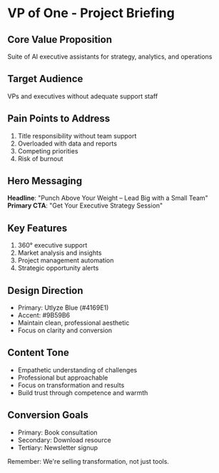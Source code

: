 # VP of One - Project Briefing

## Core Value Proposition
Suite of AI executive assistants for strategy, analytics, and operations

## Target Audience
VPs and executives without adequate support staff

## Pain Points to Address
1. Title responsibility without team support
2. Overloaded with data and reports
3. Competing priorities
4. Risk of burnout

## Hero Messaging
**Headline**: "Punch Above Your Weight – Lead Big with a Small Team"
**Primary CTA**: "Get Your Executive Strategy Session"

## Key Features
1. 360° executive support
2. Market analysis and insights
3. Project management automation
4. Strategic opportunity alerts

## Design Direction
- Primary: Utlyze Blue (#4169E1)
- Accent: #9B59B6
- Maintain clean, professional aesthetic
- Focus on clarity and conversion

## Content Tone
- Empathetic understanding of challenges
- Professional but approachable
- Focus on transformation and results
- Build trust through competence and warmth

## Conversion Goals
- Primary: Book consultation
- Secondary: Download resource
- Tertiary: Newsletter signup

Remember: We're selling transformation, not just tools.
